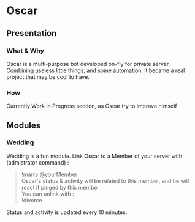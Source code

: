 # Oscar

## Presentation

### What & Why
Oscar is a multi-purpose bot developed on-fly for private server.  
Combining useless little things, and some automation, it became a real project that may be cool to have.

### How
Currently Work in Progress section, as Oscar try to improve himself

## Modules 

### Wedding
Wedding is a fun module. Link Oscar to a Member of your server with (admistrator command) :
> !marry @yourMember  
Oscar's status & activity will be related to this member, and he will react if pinged by this member  
You can unlink with :  
> !divorce  

Status and activity is updated every 10 minutes.